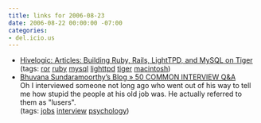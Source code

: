 ```yaml
---
title: links for 2006-08-23
date: 2006-08-22 00:00:00 -07:00
categories:
- del.icio.us
---
```


<ul class="delicious">
	<li>
		<div class="delicious-link"><a href="http://hivelogic.com/articles/2005/12/01/ruby_rails_lighttpd_mysql_tiger">Hivelogic: Articles: Building Ruby, Rails, LightTPD, and MySQL on Tiger</a></div>
		<div class="delicious-tags">(tags: <a href="http://del.icio.us/torrez/ror">ror</a> <a href="http://del.icio.us/torrez/ruby">ruby</a> <a href="http://del.icio.us/torrez/mysql">mysql</a> <a href="http://del.icio.us/torrez/lighttpd">lighttpd</a> <a href="http://del.icio.us/torrez/tiger">tiger</a> <a href="http://del.icio.us/torrez/macintosh">macintosh</a>)</div>
	</li>
	<li>
		<div class="delicious-link"><a href="http://bhuvans.wordpress.com/2006/08/19/50-common-interview-qa/">Bhuvana Sundaramoorthy’s Blog » 50 COMMON INTERVIEW Q&A</a></div>
		<div class="delicious-extended">Oh I interviewed someone not long ago who went out of his way to tell me how stupid the people at his old job was. He actually referred to them as "lusers".</div>
		<div class="delicious-tags">(tags: <a href="http://del.icio.us/torrez/jobs">jobs</a> <a href="http://del.icio.us/torrez/interview">interview</a> <a href="http://del.icio.us/torrez/psychology">psychology</a>)</div>
	</li>
</ul>
